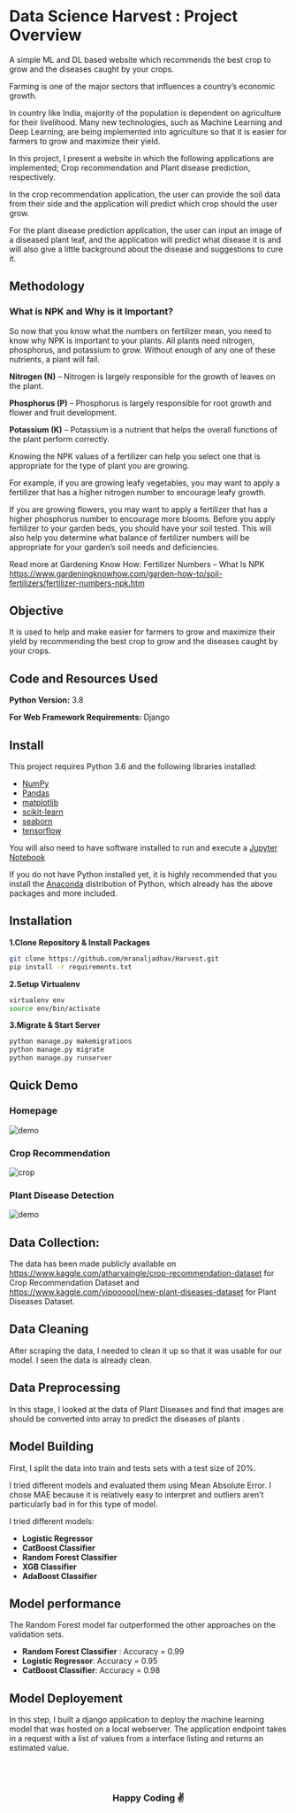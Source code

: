 #  Data Science Harvest : Project Overview 

A simple ML and DL based website which recommends the best crop to grow and the diseases caught by your crops.

Farming is one of the major sectors that influences a country’s economic growth.

In country like India, majority of the population is dependent on agriculture for their livelihood. Many new technologies, such as Machine Learning and Deep Learning, are being implemented into agriculture so that it is easier for farmers to grow and maximize their yield.

In this project, I present a website in which the following applications are implemented; Crop recommendation and Plant disease prediction, respectively.

In the crop recommendation application, the user can provide the soil data from their side and the application will predict which crop should the user grow.

For the  plant disease prediction application, the user can input an image of a diseased plant leaf, and the application will predict what disease it is and will also give a little background about the disease and suggestions to cure it.


## Methodology

### What is NPK and Why is it Important?

So now that you know what the numbers on fertilizer mean, you need to know why NPK is important to your plants. All plants need nitrogen, phosphorus, and potassium to grow. Without enough of any one of these nutrients, a plant will fail. 

<b>Nitrogen (N)</b> – Nitrogen is largely responsible for the growth of leaves on the plant. 

<b>Phosphorus (P)</b> – Phosphorus is largely responsible for root growth and flower and fruit development. 

<b>Potassium (K)</b> – Potassium is a nutrient that helps the overall functions of the plant perform correctly.

Knowing the NPK values of a fertilizer can help you select one that is appropriate for the type of plant you are growing. 

For example, if you are growing leafy vegetables, you may want to apply a fertilizer that has a higher nitrogen number to encourage leafy growth. 

If you are growing flowers, you may want to apply a fertilizer that has a higher phosphorus number to encourage more blooms. Before you apply fertilizer to your garden beds, you should have your soil tested. This will also help you determine what balance of fertilizer numbers will be appropriate for your garden’s soil needs and deficiencies.

Read more at Gardening Know How: Fertilizer Numbers – What Is NPK https://www.gardeningknowhow.com/garden-how-to/soil-fertilizers/fertilizer-numbers-npk.htm

## Objective

It is used to help and make easier for farmers to grow and maximize their yield by recommending the best crop to grow and the diseases caught by your crops.

## Code and Resources Used 

**Python Version:** 3.8

**For Web Framework Requirements:** Django

## Install

This project requires Python 3.6 and the following libraries installed:
- [NumPy](http://www.numpy.org/)
- [Pandas](http://pandas.pydata.org)
- [matplotlib](http://matplotlib.org/)
- [scikit-learn](http://scikit-learn.org/stable/)
- [seaborn](https://seaborn.pydata.org/)
- [tensorflow](https://www.tensorflow.org/)

You will also need to have software installed to run and execute a [Jupyter Notebook](http://ipython.org/notebook.html)

If you do not have Python installed yet, it is highly recommended that you install the [Anaconda](https://www.anaconda.com) distribution of Python, which already has the above packages and more included.

## Installation

**1.Clone Repository & Install Packages**
```sh
git clone https://github.com/mranaljadhav/Harvest.git
pip install -r requirements.txt
```
**2.Setup Virtualenv**
```sh
virtualenv env
source env/bin/activate
```
**3.Migrate & Start Server**
```sh
python manage.py makemigrations
python manage.py migrate
python manage.py runserver
```

## Quick Demo

### Homepage 

![demo](https://media.giphy.com/media/Pq0HhPiXEW8Yt8v6Yc/giphy.gif)


### Crop Recommendation

![crop](https://media.giphy.com/media/UoycL04mgn0n7MFhJW/giphy.gif)


### Plant Disease Detection

![demo](https://media.giphy.com/media/PTDgdma07tPDHKxRFm/giphy.gif)

## Data Collection:

The data has been made publicly available on https://www.kaggle.com/atharvaingle/crop-recommendation-dataset for Crop Recommendation Dataset and https://www.kaggle.com/vipoooool/new-plant-diseases-dataset for Plant Diseases Dataset.

## Data Cleaning

After scraping the data, I needed to clean it up so that it was usable for our model. I seen the data is already clean.

## Data Preprocessing

In this stage, I looked at the data of Plant Diseases and find that images are should be converted into array to predict the diseases of plants .

## Model Building 

First, I split the data into train and tests sets with a test size of 20%.   

I tried  different models and evaluated them using Mean Absolute Error. I chose MAE because it is relatively easy to interpret and outliers aren’t particularly bad in for this type of model.   

I tried different models:
*	**Logistic Regressor** 
*	**CatBoost Classifier** 
*	**Random Forest Classifier** 
* **XGB Classifier** 
* **AdaBoost Classifier** 

## Model performance
The Random Forest model far outperformed the other approaches on the validation sets. 
*	**Random Forest Classifier** : Accuracy = 0.99
*	**Logistic Regressor**: Accuracy = 0.95
*	**CatBoost Classifier**: Accuracy = 0.98

## Model Deployement
In this step, I built a django application to deploy the machine learning model that was hosted on a local webserver. The application endpoint takes in a request with a list of values from a interface  listing and returns an estimated value. 

<div align="center">
  <br>
  <br>
  <h3>Happy Coding ✌</h3>
</div>
